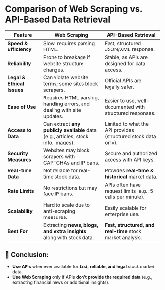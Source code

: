 
# Comparison of Web Scraping vs. API-Based Data Retrieval

| Feature                 | **Web Scraping** | **API-Based Retrieval** |
|-------------------------|-----------------|-------------------------|
| **Speed & Efficiency**  | Slow, requires parsing HTML. | Fast, structured JSON/XML response. |
| **Reliability**         | Prone to breakage if website structure changes. | Stable, as APIs are designed for data access. |
| **Legal & Ethical Issues** | Can violate website terms; some sites block scrapers. | Official APIs are legally safer. |
| **Ease of Use**         | Requires HTML parsing, handling errors, and dealing with site updates. | Easier to use, well-documented with structured responses. |
| **Access to Data**      | Can extract **any publicly available** data (e.g., articles, stock info, images). | Limited to what the API provides (structured stock data only). |
| **Security Measures**   | Websites may block scrapers with CAPTCHAs and IP bans. | Secure and authorized access with API keys. |
| **Real-time Data**      | Not reliable for real-time stock data. | Provides **real-time & historical** market data. |
| **Rate Limits**         | No restrictions but may face IP bans. | APIs often have request limits (e.g., 5 calls per minute). |
| **Scalability**         | Hard to scale due to anti-scraping measures. | Easily scalable for enterprise use. |
| **Best For**           | Extracting **news, blogs, and extra insights** along with stock data. | **Fast, structured, and real-time** stock market analysis. |

## 🚀 Conclusion:
- **Use APIs** whenever available for **fast, reliable, and legal** stock market data.  
- **Use Web Scraping** only if APIs **don’t provide the required data** (e.g., extracting financial news or additional insights).
